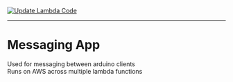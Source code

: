 [![Update Lambda Code](https://github.com/AaronLi/messaging-app-python/actions/workflows/deploy.yml/badge.svg)](https://github.com/AaronLi/messaging-app-python/actions/workflows/deploy.yml)

---
# Messaging App
Used for messaging between arduino clients  
Runs on AWS across multiple lambda functions
